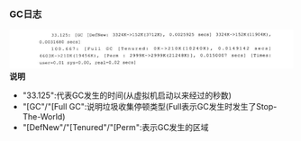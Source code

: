 ### GC日志

![](/assets/201708022158.png)  
**说明**
* "33.125":代表GC发生的时间(从虚拟机启动以来经过的秒数)
* "[GC"/"[Full GC":说明垃圾收集停顿类型(Full表示GC发生时发生了Stop-The-World)
* "[DefNew"/"[Tenured"/"[Perm":表示GC发生的区域
